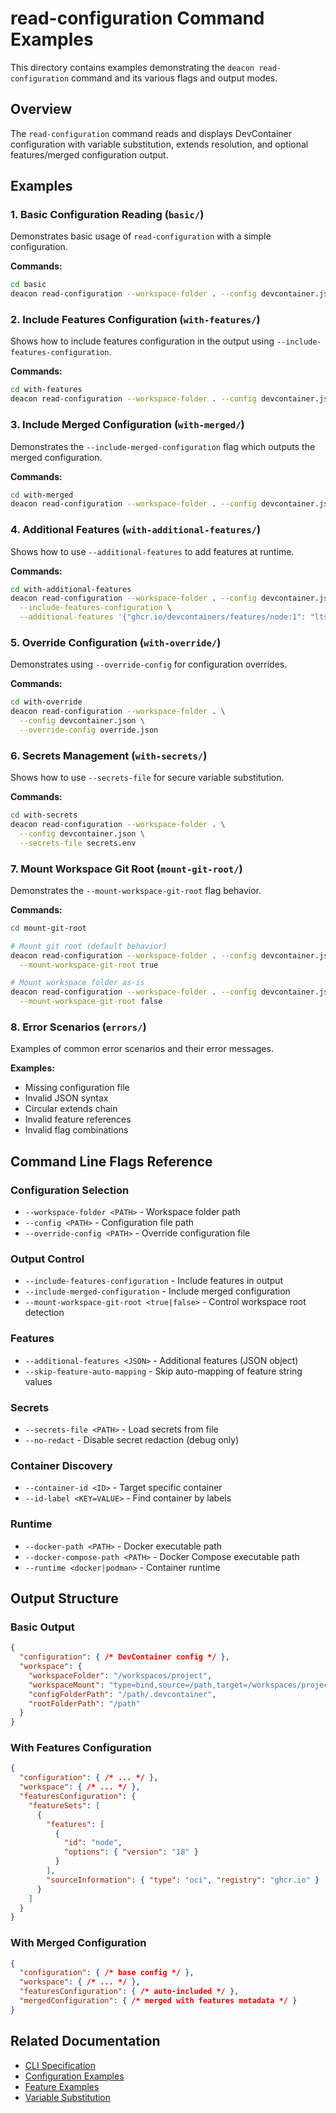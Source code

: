 # read-configuration Command Examples

This directory contains examples demonstrating the `deacon read-configuration` command and its various flags and output modes.

## Overview

The `read-configuration` command reads and displays DevContainer configuration with variable substitution, extends resolution, and optional features/merged configuration output.

## Examples

### 1. Basic Configuration Reading (`basic/`)

Demonstrates basic usage of `read-configuration` with a simple configuration.

**Commands:**
```bash
cd basic
deacon read-configuration --workspace-folder . --config devcontainer.json
```

### 2. Include Features Configuration (`with-features/`)

Shows how to include features configuration in the output using `--include-features-configuration`.

**Commands:**
```bash
cd with-features
deacon read-configuration --workspace-folder . --config devcontainer.json --include-features-configuration
```

### 3. Include Merged Configuration (`with-merged/`)

Demonstrates the `--include-merged-configuration` flag which outputs the merged configuration.

**Commands:**
```bash
cd with-merged
deacon read-configuration --workspace-folder . --config devcontainer.json --include-merged-configuration
```

### 4. Additional Features (`with-additional-features/`)

Shows how to use `--additional-features` to add features at runtime.

**Commands:**
```bash
cd with-additional-features
deacon read-configuration --workspace-folder . --config devcontainer.json \
  --include-features-configuration \
  --additional-features '{"ghcr.io/devcontainers/features/node:1": "lts"}'
```

### 5. Override Configuration (`with-override/`)

Demonstrates using `--override-config` for configuration overrides.

**Commands:**
```bash
cd with-override
deacon read-configuration --workspace-folder . \
  --config devcontainer.json \
  --override-config override.json
```

### 6. Secrets Management (`with-secrets/`)

Shows how to use `--secrets-file` for secure variable substitution.

**Commands:**
```bash
cd with-secrets
deacon read-configuration --workspace-folder . \
  --config devcontainer.json \
  --secrets-file secrets.env
```

### 7. Mount Workspace Git Root (`mount-git-root/`)

Demonstrates the `--mount-workspace-git-root` flag behavior.

**Commands:**
```bash
cd mount-git-root

# Mount git root (default behavior)
deacon read-configuration --workspace-folder . --config devcontainer.json \
  --mount-workspace-git-root true

# Mount workspace folder as-is
deacon read-configuration --workspace-folder . --config devcontainer.json \
  --mount-workspace-git-root false
```

### 8. Error Scenarios (`errors/`)

Examples of common error scenarios and their error messages.

**Examples:**
- Missing configuration file
- Invalid JSON syntax
- Circular extends chain
- Invalid feature references
- Invalid flag combinations

## Command Line Flags Reference

### Configuration Selection
- `--workspace-folder <PATH>` - Workspace folder path
- `--config <PATH>` - Configuration file path
- `--override-config <PATH>` - Override configuration file

### Output Control
- `--include-features-configuration` - Include features in output
- `--include-merged-configuration` - Include merged configuration
- `--mount-workspace-git-root <true|false>` - Control workspace root detection

### Features
- `--additional-features <JSON>` - Additional features (JSON object)
- `--skip-feature-auto-mapping` - Skip auto-mapping of feature string values

### Secrets
- `--secrets-file <PATH>` - Load secrets from file
- `--no-redact` - Disable secret redaction (debug only)

### Container Discovery
- `--container-id <ID>` - Target specific container
- `--id-label <KEY=VALUE>` - Find container by labels

### Runtime
- `--docker-path <PATH>` - Docker executable path
- `--docker-compose-path <PATH>` - Docker Compose executable path
- `--runtime <docker|podman>` - Container runtime

## Output Structure

### Basic Output
```json
{
  "configuration": { /* DevContainer config */ },
  "workspace": {
    "workspaceFolder": "/workspaces/project",
    "workspaceMount": "type=bind,source=/path,target=/workspaces/project",
    "configFolderPath": "/path/.devcontainer",
    "rootFolderPath": "/path"
  }
}
```

### With Features Configuration
```json
{
  "configuration": { /* ... */ },
  "workspace": { /* ... */ },
  "featuresConfiguration": {
    "featureSets": [
      {
        "features": [
          {
            "id": "node",
            "options": { "version": "18" }
          }
        ],
        "sourceInformation": { "type": "oci", "registry": "ghcr.io" }
      }
    ]
  }
}
```

### With Merged Configuration
```json
{
  "configuration": { /* base config */ },
  "workspace": { /* ... */ },
  "featuresConfiguration": { /* auto-included */ },
  "mergedConfiguration": { /* merged with features metadata */ }
}
```

## Related Documentation

- [CLI Specification](../../../docs/subcommand-specs/read-configuration/SPEC.md)
- [Configuration Examples](../../configuration/)
- [Feature Examples](../../features/)
- [Variable Substitution](../../configuration/with-variables/)

